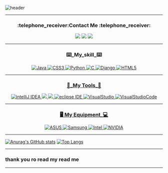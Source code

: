 ![header](https://capsule-render.vercel.app/api?type=soft&color=0:33FFC6,100:4DFF33&text=Gstars&height=300&fontSize=100&fontAlignY=50&animation=scaleIn&desc=_Welcome%20to___________________Git%20Hub_&descSize=40&descAlign=46&descAlignY=60)
<hr>
<div align="center">
   <h3>:telephone_receiver:Contact Me :telephone_receiver:</h3>
</div align="center">
<div align="center">
     <a href="https://www.facebook.com/profile.php?id=100010558274428"><img src="https://img.shields.io/badge/Facebook-1877f2?style=flat-square&logo=Facebook&logoColor=white&link=https://www.facebook.com/profile.php?id=100010558274428"/></a>
     <a href="https://open.kakao.com/o/si0u1hB"><img src="https://img.shields.io/badge/KakaoTalk-ffcd00?style=flat-square&logo=KakaoTalk&logoColor=white&link=https://open.kakao.com/o/si0u1hB"/></a>
  <a href="https://www.instagram.com/hyun_nu03/"><img src="https://img.shields.io/badge/Instagram-e4405f?style=flat-square&logo=Instagram&logoColor=white&link=https://www.instagram.com/hyun_nu03/"/></a>
</div align="center">
<hr>
<div align="center">
   <h3>⌨️_My_skill_⌨️</h3>
</div>
<div align="center">
   
   <a href="https://www.java.com/ko/"><img alt="Java" src="https://img.shields.io/badge/Java-007396.svg?&style=for-the-badge&logo=Java&logoColor=white"/>
   <a href="https://www.w3.org/TR/CSS21/"><img alt="CSS3" src="https://img.shields.io/badge/CSS3-1572B6.svg?&style=for-the-badge&logo=CSS3&logoColor=white"/>
   <a href="https://www.python.org/"><img alt="Python" src ="https://img.shields.io/badge/Python-3776AB.svg?&style=for-the-badge&logo=Python&logoColor=white"/>
   <a href="https://en.cppreference.com/w/"><img alt="C" src="https://img.shields.io/badge/C-A8B9CC.svg?&style=for-the-badge&logo=C&logoColor=white"/>
   <a href="https://www.djangoproject.com/"><img alt="Django" src="https://img.shields.io/badge/Django-092E20.svg?&style=for-the-badge&logo=Java&logoColor=white"/>
   <a href="https://www.w3.org/"><img alt="HTML5" src="https://img.shields.io/badge/HTML5-E34F26.svg?&style=for-the-badge&logo=HTML5&logoColor=white"/>
</div align="center">
<hr>
<div align="center">
   <h3>🔧_My Tools_🔨</h3>
</div align="center">
<div align="center">
   <a href="https://www.jetbrains.com/ko-kr/idea/download/#section=windows"><img alt="intelliJ IDEA" src ="https://img.shields.io/badge/intelliJ-000000.svg?&style=for-the-badge&logo=intelliJ IDEA&logoColor=white"/>
   <a href="https://www.jetbrains.com/clion/promo/?source=google&medium=cpc&campaign=11960744627&term=%2Bclion&gclid=Cj0KCQjw-JyUBhCuARIsANUqQ_LB2Aa2iaVB_oyOcFdvqybBZvez8RgnVtB68QH_YlQkGk8KtZhx7fgaAo3HEALw_wcB"><img src="https://img.shields.io/badge/CLion-000000?style=for-the-badge&logo=CLion&logoColor=white"/>
   <a href="https://www.jetbrains.com/ko-kr/webstorm/"><img src="https://img.shields.io/badge/WebStorm-000000?style=for-the-badge&logo=WebStorm&logoColor=white"/>
   <a href="https://www.eclipse.org/downloads/"><img alt="eclipse IDE" src ="https://img.shields.io/badge/eclipse-2c2255.svg?&style=for-the-badge&logo=eclipse IDE&logoColor=white"/>
   <a href="https://visualstudio.microsoft.com/ko/"><img alt="VisualStudio" src ="https://img.shields.io/badge/VS-5c2d91.svg?&style=for-the-badge&logo=VisualStudio&logoColor=white"/>
   <a href="https://code.visualstudio.com/"><img alt="VisualStudioCode" src ="https://img.shields.io/badge/VSC-007acc.svg?&style=for-the-badge&logo=VisualStudioCode&logoColor=white"/>
  
</div align="center">
<hr>
<div align="center">
   <h3>🖥️ My Equipment_💻</h3>
</div align="center">
<div align="center">
  <a href="https://www.asus.com/kr/Laptops/For-Home/Zenbook/Zenbook-Duo-14-UX482/"><img alt="ASUS" src ="https://img.shields.io/badge/ASUS-000000.svg?&style=for-the-badge&logo=ASUS&logoColor=white"/>
  <a href="https://www.samsung.com/sec/smartphones/galaxy-s/"><img alt="Samsung" src ="https://img.shields.io/badge/Samsung-1428a0.svg?&style=for-the-badge&logo=Samsung&logoColor=white"/>
  <a href="https://www.intel.co.kr/content/www/kr/ko/products/sku/208662/intel-core-i71165g7-processor-12m-cache-up-to-4-70-ghz/specifications.html"><img alt="Intel" src ="https://img.shields.io/badge/Intel-0071c5.svg?&style=for-the-badge&logo=Intel&logoColor=white"/>
  <a href="https://www.nvidia.com/ko-kr/geforce/graphics-cards/30-series/rtx-3050/"><img alt="NVIDIA" src ="https://img.shields.io/badge/NVIDIA-76b900.svg?&style=for-the-badge&logo=NVIDIA&logoColor=white"/>                        
</div align="center">
<hr>

[![Anurag's GitHub stats](https://github-readme-stats.vercel.app/api?username=Gstars01&show_icons=true&theme=chartreuse-dark)](https://github.com/Gstars01/github-readme-stats)
[![Top Langs](https://github-readme-stats.vercel.app/api/top-langs/?username=Gstars01&layout=compact)](https://github.com/Gstars01/github-readme-stats)
<hr>
     <h3>thank you ro read my read me</h3>
<hr>

